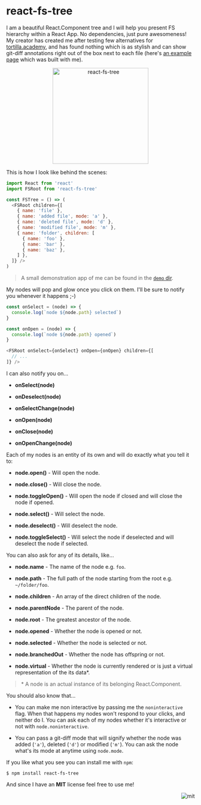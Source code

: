 # react-fs-tree

I am a beautiful React.Component tree and I will help you present FS hierarchy within a React App. No dependencies, just pure awesomeness! My creator has created me after testing few alternatives for [tortilla.academy](https://tortilla.academy), and has found nothing which is as stylish and can show git-diff annotations right out of the box next to each file (here's [an example page](https://tortilla.academy/tutorial/chatty/version/2-0-0/diff/3-0-0) which was built with me).

<p align="center"><img src="https://user-images.githubusercontent.com/7648874/47314030-1794a200-d673-11e8-8af6-62b9a2ec6a99.png" alt="react-fs-tree" width="256"></p>

This is how I look like behind the scenes:

```js
import React from 'react'
import FSRoot from 'react-fs-tree'

const FSTree = () => (
  <FSRoot children={[
    { name: 'file' },
    { name: 'added file', mode: 'a' },
    { name: 'deleted file', mode: 'd' },
    { name: 'modified file', mode: 'm' },
    { name: 'folder', children: [
      { name: 'foo' },
      { name: 'bar' },
      { name: 'baz' },
    ] },
  ]} />
)
```

> A small demonstration app of me can be found in the [`demo` dir](https://github.com/DAB0mB/react-fs-tree/tree/master/demo).

My nodes will pop and glow once you click on them. I'll be sure to notify you whenever it happens ;-)

```js
const onSelect = (node) => {
  console.log(`node ${node.path} selected`)
}

const onOpen = (node) => {
  console.log(`node ${node.path} opened`)
}

<FSRoot onSelect={onSelect} onOpen={onOpen} children={[
  // ...
]} />
```

I can also notify you on...

- **onSelect(node)**

- **onDeselect(node)**

- **onSelectChange(node)**

- **onOpen(node)**

- **onClose(node)**

- **onOpenChange(node)**

Each of my nodes is an entity of its own and will do exactly what you tell it to:

- **node.open()** - Will open the node.

- **node.close()** - Will close the node.

- **node.toggleOpen()** - Will open the node if closed and will close the node if opened.

- **node.select()** - Will select the node.

- **node.deselect()** - Will deselect the node.

- **node.toggleSelect()** - Will select the node if deselected and will deselect the node if selected.

You can also ask for any of its details, like...

- **node.name** - The name of the node e.g. `foo`.

- **node.path** - The full path of the node starting from the root e.g. `~/folder/foo`.

- **node.children** - An array of the direct children of the node.

- **node.parentNode** - The parent of the node.

- **node.root** - The greatest ancestor of the node.

- **node.opened** - Whether the node is opened or not.

- **node.selected** - Whether the node is selected or not.

- **node.branchedOut** - Whether the node has offspring or not.

- **node.virtual** - Whether the node is currently rendered or is just a virtual representation of the its data*.

> \* A node is an actual instance of its belonging React.Component.

You should also know that...

- You can make me non interactive by passing me the `noninteractive` flag. When that happens my nodes won't respond to your clicks, and neither do I. You can ask each of my nodes whether it's interactive or not with `node.noninteractive`.

- You can pass a git-diff mode that will signify whether the node was added (`'a'`), deleted (`'d'`) or modified (`'m'`). You can ask the node what's its mode at anytime using `node.mode`.

If you like what you see you can install me with `npm`:

    $ npm install react-fs-tree

And since I have an **MIT** license feel free to use me!

<p align="right"><img src="https://user-images.githubusercontent.com/7648874/47303417-6bdd5900-d656-11e8-97e3-058f03d158db.jpg" alt="mit"></p>
